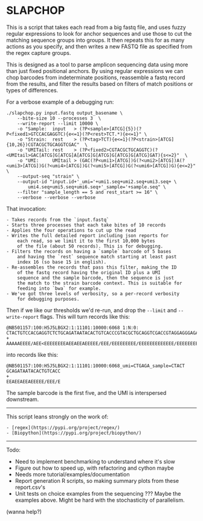 
# SLAPCHOP

This is a script that takes each read from a big fastq file, and
uses fuzzy regular expressions to look for anchor sequences and 
use those to cut the matching sequence groups into groups. 
It then repeats this for as many actions
as you specify, and then writes a new FASTQ file as specified from
the regex capture groups. 

This is designed as a tool to parse amplicon sequencing data using
more than just fixed positional anchors. By using regular expressions
we can chop barcodes from indeterminate positions, reassemble a 
fastq record from the results, and filter the results based on 
filters of match positions or types of differences.

For a verbose example of a debugging run:

    ./slapchop.py input.fastq output_basename \
        --bite-size 10 --processes 3  \
        --write-report --limit 10000 \
        -o "Sample:  input   > (?P<sample>[ATCG]{5})(?P<fixed1>GTCCACGAGGTC){e<=1}(?P<rest>TCT.*){e<=1}" \
        -o "Strain:  rest    > (?P<tag>TCT){e<=1}(?P<strain>[ATCG]{10,26})CGTACGCTGCAGGTCGAC"  \
        -o "UMITail: rest    > (?P<fixed2>CGTACGCTGCAGGTC)(?<UMItail>GAC[ATCG]G[ATCG]A[ATCG]G[ATCG]G[ATCG]G[ATCG]GAT){s<=2}"  \
        -o "UMI:     UMItail > (GAC(?P<umi1>[ATCG])G(?<umi2>[ATCG])A(?<umi3>[ATCG])G(?<umi4>[ATCG])G(?<umi5>[ATCG])G(?<umi6>[ATCG])G){e<=2}"  \
        --output-seq "strain" \
        --output-id "input.id+'_umi='+umi1.seq+umi2.seq+umi3.seq+ \
            umi4.seq+umi5.seq+umi6.seq+'_sample='+sample.seq" \
        --filter "sample_length == 5 and rest_start >= 16" \
        --verbose --verbose --verbose

That invocation:

    - Takes records from the `input.fastq`
    - Starts three processes that each take bites of 10 records
    - Applies the four operations to cut up the read
    - Writes the full detailed report including json reports for 
        each read, so we limit it to the first 10,000 bytes
        of the file (about 50 records). This is for debugging.
    - Filters the records on having a `sample` barcode of 5 bases 
        and having the `rest` sequence match starting at least past
        index 16 (so base 15 in english).
    - Re-assembles the records that pass this filter, making the ID
        of the fastq record having the original ID plus a UMI 
        sequence and the sample barcode, then the sequence is just
        the match to the strain barcode context. This is suitable for
        feeding into `bwa` for example.
    - We've got three levels of verbosity, so a per-record verbosity
        for debugging purposes.

Then if we like our thresholds we'd re-run, and drop the `--limit`
and `--write-report` flags. This will turn records like this:

    @NB501157:100:H5J5LBGX2:1:11101:10000:6068 1:N:0:
    CTACTGTCCACGAGGTCTCTGCAGATAATACACTGTCACCCGTACGCTGCAGGTCGACCGTAGGAGGGAGATGTG
    +
    AAAAAEEEE/AEE<EEEEEEEEAEEAEEAEEEEE/EEE/EEEEEEEEE/EEEEEEEEEEEEE/EEEEEEEEEEEE

into records like this:

    @NB501157:100:H5J5LBGX2:1:11101:10000:6068_umi=CTGAGA_sample=CTACT
    GCAGATAATACACTGTCACC
    +
    EEAEEAEEAEEEEE/EEE/E

The sample barcode is the first five, and the UMI is interspersed 
downstream. 

---

This script leans strongly on the work of:

    - [regex](https://pypi.org/project/regex/)
    - [Biopython](https://pypi.org/project/biopython/)

---

Todo:

- Need to implement benchmarking to understand where it's slow
- Figure out how to speed up, with refactoring and cython maybe
- Needs more tutorial/examples/documentation
- Report generation R scripts, so making summary plots from these 
    report.csv's
- Unit tests on choice examples from the sequencing ??? Maybe the
    examples above. Might be hard with the stochasticity of
    parallelism.

(wanna help?)
